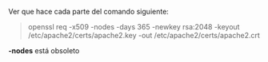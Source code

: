 Ver que hace cada parte del comando siguiente:

>  openssl req -x509 -nodes -days 365 -newkey rsa:2048 -keyout /etc/apache2/certs/apache2.key -out /etc/apache2/certs/apache2.crt

**-nodes** está obsoleto

